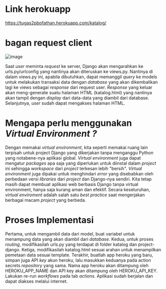 # Link herokuapp
https://tugas2pbpfathan.herokuapp.com/katalog/



# bagan request client
![image](https://user-images.githubusercontent.com/106417802/190195744-fad1056a-98f4-4a37-9ab5-8462f4eb5c9b.png)

Saat _user_ meminta _request_ ke server, Django akan mengarahkan ke urls.py/urlconfig yang nantinya akan diteruskan ke views.py. Nantinya di dalam views.py ini, apabila dibutuhkan, dapat memanggil _query_ ke models untuk melakukan transaksi data dengan _database_ yang akan dikembalikan lagi ke views sebagai _response_ dari request user. _Response_ yang keluar akan meng-generate suatu halaman HTML (katalog.html) yang nantinya akan tampil dengan _display_ dari data-data yang diambil dari database. Selanjutnya, _user_ sudah dapat mengakses halaman HTML.


# Mengapa perlu menggunakan _Virtual Environment __?___
Dengan memakai _virtual_ _environment_, kita seperti memakai ruang lain terpisah untuk project Django yang dikerjakan tanpa menganggu Python yang notabene-nya aplikasi global. _Virtual_ _environment_ juga dapat mengatur _packages_ apa saja yang diperlukan untuk diinstal dalam _project_ ini sehingga _workspace_ dari _project_ terkesan lebih "bersih". _Virtual_ _environment_ juga dipakai untuk menghindari _error_ yang disebabkan oleh perbedaan versi _libraries_ dari _project_ dan Django-nya sendiri. Kita tetap masih dapat membuat aplikasi web berbasis Django tanpa virtual environment, hanya saja kurang aman dan efektif. Secara keseluruhan, _virtual_ _enviroment_ adalah salah satu _best_ _practice_ saat mengerjakan berbagai macam _project_ yang berbeda.



# Proses Implementasi
Pertama, untuk mengambil data dari model, buat variabel untuk menampung data yang akan diambil dari _database_. Kedua, untuk proses _routing_, modifikasilah urls.py yang terdapat di folder katalog dan project-django. Ketiga, modifikasilah katalog.html sesuai arahan untuk menampilkan pemetaan data sesuai template. Terakhir, buatlah app heroku yang baru, simpan juga API _key_ akun heroku, lalu masukkan keduanya pada action secrets _repository_ yang sama. Nama app heroku akan ditampung oleh HEROKU_APP_NAME dan API key akan ditampung oleh HEROKU_API_KEY. Lakukan re-run _workflows_ pada tab _actions_. Aplikasi sudah berjalan dan dapat diakses melalui internet.
